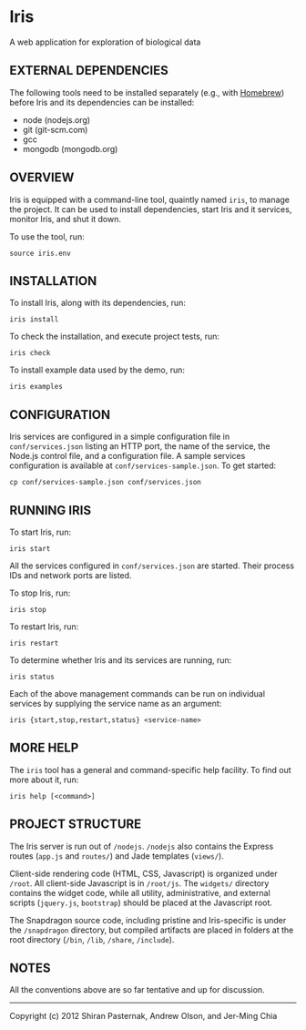 Iris
====
A web application for exploration of biological data

EXTERNAL DEPENDENCIES
---------------------
The following tools need to be installed separately (e.g., with [Homebrew](http://mxcl.github.com/homebrew/)) before Iris and its dependencies can be installed:

* node (nodejs.org)
* git (git-scm.com)
* gcc
* mongodb (mongodb.org)

OVERVIEW
--------
Iris is equipped with a command-line tool, quaintly named `iris`, to manage the project. It can be used to install dependencies, start Iris and it services, monitor Iris, and shut it down.

To use the tool, run:

    source iris.env

INSTALLATION
------------
To install Iris, along with its dependencies, run:

    iris install
    
To check the installation, and execute project tests, run:

    iris check
    
To install example data used by the demo, run:

    iris examples
    
CONFIGURATION
-------------
Iris services are configured in a simple configuration file in `conf/services.json` listing an HTTP port, the name of the service, the Node.js control file, and a configuration file. A sample services configuration is available at `conf/services-sample.json`. To get started:

    cp conf/services-sample.json conf/services.json

RUNNING IRIS
------------
To start Iris, run:

    iris start
    
All the services configured in `conf/services.json` are started. Their process IDs and network ports are listed.

To stop Iris, run:

    iris stop
    
To restart Iris, run:

    iris restart
    
To determine whether Iris and its services are running, run:

    iris status
    
Each of the above management commands can be run on individual services by supplying the service name as an argument:

    iris {start,stop,restart,status} <service-name>
    
MORE HELP
---------
The `iris` tool has a general and command-specific help facility. To find out more about it, run:

    iris help [<command>]


PROJECT STRUCTURE
-----------------
The Iris server is run out of `/nodejs`. `/nodejs` also contains the Express
routes (`app.js` and `routes/`) and Jade templates (`views/`).

Client-side rendering code (HTML, CSS, Javascript) is organized under `/root`. All client-side Javascript is in `/root/js`. The `widgets/` directory contains the widget code, while all utility, administrative, and external scripts (`jquery.js`, `bootstrap`) should be placed at the Javascript root.

The Snapdragon source code, including pristine and Iris-specific is under the `/snapdragon` directory, but compiled artifacts are placed in folders at the root directory (`/bin`, `/lib`, `/share`, `/include`).

NOTES
-----
All the conventions above are so far tentative and up for discussion.

---
Copyright (c) 2012 Shiran Pasternak, Andrew Olson, and Jer-Ming Chia
